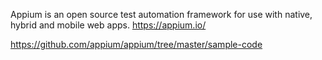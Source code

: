 Appium is an open source test automation framework for use with native, hybrid and mobile web apps.
https://appium.io/

https://github.com/appium/appium/tree/master/sample-code
